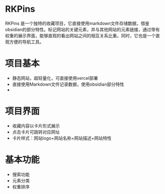 # RKPins
RKPins 是一个独特的收藏项目，它直接使用markdown文件存储数据，借鉴obsidian的部分特性。标记网站的关键元素，并与其他网站的元素链接，通过带有权重的展示界面，能够直观的看出网站之间的相互关系比重。同时，它也是一个直观方便的导航工具。

# 项目基本
- 静态网站，超轻量化，可直接使用vercel部署
- 直接使用Markdown文件记录数据，使用obsidian部分特性
- 

# 项目界面
- 收藏内容以卡片形式展示
- 点击卡片可跳转对应网址
- 卡片样式：网站logo+网站名称+网站描述+网站特性

# 基本功能
- 搜索功能
- 元素分类
- 权重排序


